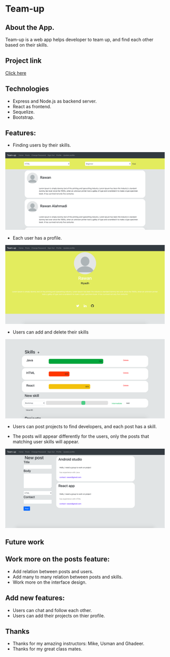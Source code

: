 # Team-up

## About the App.
Team-up is a web app helps developer to team up, and find each other based on their skills.

## Project link
[Click here](http://rawanah995.github.io/react-project4)

## Technologies
* Express and Node.js as backend server.
* React as frontend.
* Sequelize.
* Bootstrap.

## Features:
* Finding users by their skills.

![Home interface](Home.png)

* Each user has a profile.

![Profile interface](Profile.png)

* Users can add and delete their skills 

![Skill interface](Skill.png)

* Users can post projects to find developers, and each post has a skill.


* The posts will appear differently for the users, only the posts that matching user skills will appear.

![Posts interface](Posts.png)


## Future work
## Work more on the posts feature:
- Add relation between posts and users.<br>
- Add many to many relation between posts and skills.<br>
- Work more on the interface design.<br>

## Add new features: 
- Users can chat and follow each other.<br>
- Users can add their projects on thier profile.<br>


## Thanks
* Thanks for my amazing instructors: Mike, Usman and Ghadeer.
* Thanks for my great class mates.



